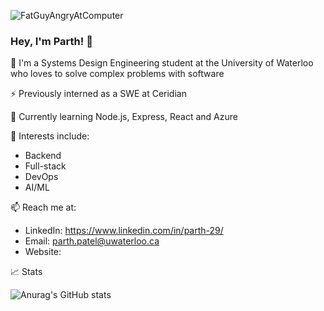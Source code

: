 ![FatGuyAngryAtComputer](https://user-images.githubusercontent.com/69891859/116454902-746a0800-a82e-11eb-8136-2825cee58248.gif)

### Hey, I'm Parth! 👋

🔭 I'm a Systems Design Engineering student at the University of Waterloo who loves to solve complex problems with software

⚡️ Previously interned as a SWE at Ceridian

🌱 Currently learning Node.js, Express, React and Azure

💖 Interests include:
 
 - Backend
 - Full-stack 
 - DevOps
 - AI/ML

📫 Reach me at: 
- LinkedIn: https://www.linkedin.com/in/parth-29/
- Email: parth.patel@uwaterloo.ca
- Website: 


📈 Stats

![Anurag's GitHub stats](https://github-readme-stats.vercel.app/api?username=parth-p29&theme=dark&show_icons=true)
